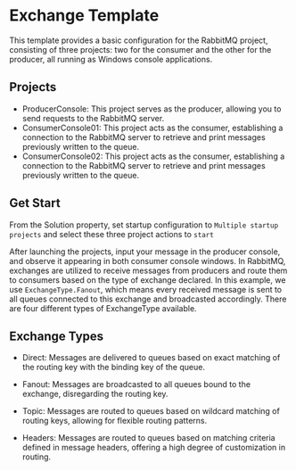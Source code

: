 # Exchange Template

This template provides a basic configuration for the RabbitMQ project, consisting of three projects: two for the consumer and the other for the producer, all running as Windows console applications.


## Projects 
* ProducerConsole: This project serves as the producer, allowing you to send requests to the RabbitMQ server.
* ConsumerConsole01: This project acts as the consumer, establishing a connection to the RabbitMQ server to retrieve and print messages previously written to the queue.
* ConsumerConsole02: This project acts as the consumer, establishing a connection to the RabbitMQ server to retrieve and print messages previously written to the queue.

## Get Start
From the Solution property, set startup configuration to `Multiple startup projects` and select these three project actions to `start`

After launching the projects, input your message in the producer console, and observe it appearing in both consumer console windows. In RabbitMQ, exchanges are utilized to receive messages from producers and route them to consumers based on the type of exchange declared. In this example, we use `ExchangeType.Fanout`, which means every received message is sent to all queues connected to this exchange and broadcasted accordingly. There are four different types of ExchangeType available.

## Exchange Types

*  Direct: Messages are delivered to queues based on exact matching of the routing key with the binding key of the queue.

* Fanout: Messages are broadcasted to all queues bound to the exchange, disregarding the routing key.

* Topic: Messages are routed to queues based on wildcard matching of routing keys, allowing for flexible routing patterns.

* Headers: Messages are routed to queues based on matching criteria defined in message headers, offering a high degree of customization in routing.